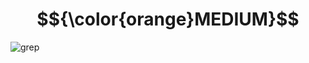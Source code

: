 # $${\color{orange}MEDIUM}$$
![grep](https://user-images.githubusercontent.com/65892342/234552902-524f8e02-8f18-4232-babf-ed11718eac76.svg)
